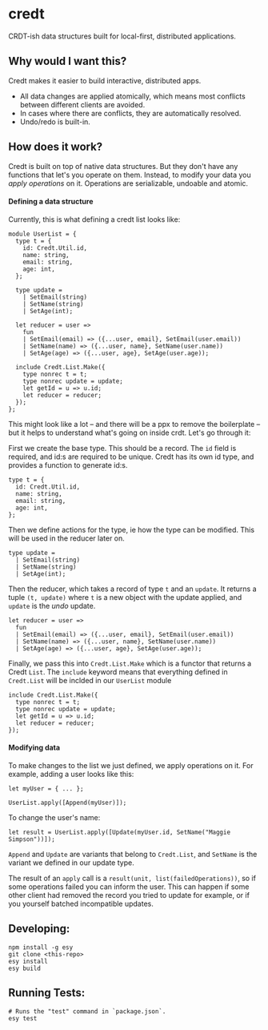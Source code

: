 # credt

CRDT-ish data structures built for local-first, distributed applications.

## Why would I want this?

Credt makes it easier to build interactive, distributed apps.

- All data changes are applied atomically, which means most conflicts between different clients are avoided.
- In cases where there are conflicts, they are automatically resolved.
- Undo/redo is built-in.

## How does it work?

Credt is built on top of native data structures. But they don't have any functions that let's you operate on them. Instead, to modify your data you _apply operations_ on it. Operations are serializable, undoable and atomic.

#### Defining a data structure

Currently, this is what defining a credt list looks like:

```
module UserList = {
  type t = {
    id: Credt.Util.id,
    name: string,
    email: string,
    age: int,
  };

  type update =
    | SetEmail(string)
    | SetName(string)
    | SetAge(int);

  let reducer = user =>
    fun
    | SetEmail(email) => ({...user, email}, SetEmail(user.email))
    | SetName(name) => ({...user, name}, SetName(user.name))
    | SetAge(age) => ({...user, age}, SetAge(user.age));

  include Credt.List.Make({
    type nonrec t = t;
    type nonrec update = update;
    let getId = u => u.id;
    let reducer = reducer;
  });
};
```

This might look like a lot – and there will be a ppx to remove the boilerplate – but it helps to understand what's going on inside crdt. Let's go through it:

First we create the base type. This should be a record. The `id` field is required, and id:s are required to be unique. Credt has its own id type, and provides a function to generate id:s.

```
type t = {
  id: Credt.Util.id,
  name: string,
  email: string,
  age: int,
};
```

Then we define actions for the type, ie how the type can be modified. This will be used in the reducer later on.

```
type update =
  | SetEmail(string)
  | SetName(string)
  | SetAge(int);
```

Then the reducer, which takes a record of type `t` and an `update`. It returns a tuple `(t, update)` where `t` is a new object with the update applied, and `update` is the _undo_ update.

```
let reducer = user =>
  fun
  | SetEmail(email) => ({...user, email}, SetEmail(user.email))
  | SetName(name) => ({...user, name}, SetName(user.name))
  | SetAge(age) => ({...user, age}, SetAge(user.age));
```

Finally, we pass this into `Credt.List.Make` which is a functor that returns a Credt `List`. The `include` keyword means that everything defined in `Credt.List` will be inclded in our `UserList` module

```
include Credt.List.Make({
  type nonrec t = t;
  type nonrec update = update;
  let getId = u => u.id;
  let reducer = reducer;
});
```

#### Modifying data

To make changes to the list we just defined, we apply operations on it. For example, adding a user looks like this:

```
let myUser = { ... };

UserList.apply([Append(myUser)]);
```

To change the user's name:

```
let result = UserList.apply([Update(myUser.id, SetName("Maggie Simpson"))]);
```

`Append` and `Update` are variants that belong to `Credt.List`, and `SetName` is the variant we defined in our update type.

The result of an `apply` call is a `result(unit, list(failedOperations))`, so if some operations failed you can inform the user. This can happen if some other client had removed the record you tried to update for example, or if you yourself batched incompatible updates.

## Developing:

```
npm install -g esy
git clone <this-repo>
esy install
esy build
```

## Running Tests:

```
# Runs the "test" command in `package.json`.
esy test
```

